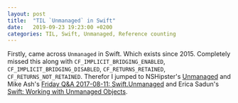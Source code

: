 ```yaml
---
layout: post
title:  "TIL `Unmanaged` in Swift"
date:   2019-09-23 19:23:00 +0200
categories: TIL, Swift, Unmanaged, Reference counting
---
```

Firstly, came across `Unmanaged` in Swift. Which exists since 2015. Completely missed this along with `CF_IMPLICIT_BRIDGING_ENABLED`, `CF_IMPLICIT_BRIDGING_DISABLED`, `CF_RETURNS_RETAINED`, `CF_RETURNS_NOT_RETAINED`. Therefor I jumped to NSHipster's [Unmanaged](https://nshipster.com/unmanaged/) and Mike Ash's [Friday Q&A 2017-08-11: Swift.Unmanaged](https://www.mikeash.com/pyblog/friday-qa-2017-08-11-swiftunmanaged.html) and Erica Sadun's [Swift: Working with Unmanaged Objects](https://ericasadun.com/2015/04/06/swift-working-with-unmanaged-objects/).
